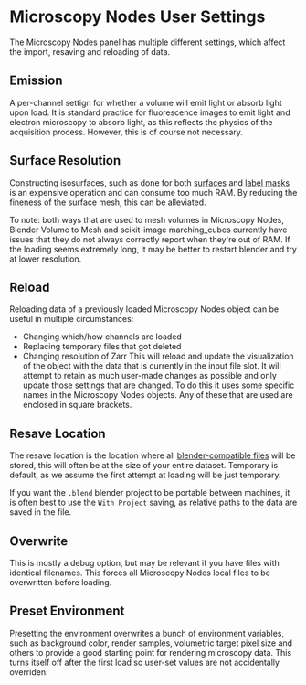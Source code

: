 # Microscopy Nodes User Settings

The Microscopy Nodes panel has multiple different settings, which affect the import, resaving and reloading of data.

## Emission
A per-channel settign for whether a volume will emit light or absorb light upon load. It is standard practice for fluorescence images to emit light and electron microscopy to absorb light, as this reflects the physics of the acquisition process. However, this is of course not necessary.

## Surface Resolution
Constructing isosurfaces, such as done for both [surfaces](./objects.md#surfaces) and [label masks](./objects.md#masks) is an expensive operation and can consume too much RAM. By reducing the fineness of the surface mesh, this can be alleviated.

To note: both ways that are used to mesh volumes in Microscopy Nodes, Blender Volume to Mesh and scikit-image marching_cubes currently have issues that they do not always correctly report when they're out of RAM. If the loading seems extremely long, it may be better to restart blender and try at lower resolution.

## Reload
Reloading data of a previously loaded Microscopy Nodes object can be useful in multiple circumstances:
- Changing which/how channels are loaded
- Replacing temporary files that got deleted
- Changing resolution of Zarr
This will reload and update the visualization of the object with the data that is currently in the input file slot. It will attempt to retain as much user-made changes as possible and only update those settings that are changed. 
To do this it uses some specific names in the Microscopy Nodes objects. Any of these that are used are enclosed in square brackets.

## Resave Location
The resave location is the location where all [blender-compatible files](./file_types.md) will be stored, this will often be at the size of your entire dataset. Temporary is default, as we assume the first attempt at loading will be just temporary. 

If you want the `.blend` blender project to be portable between machines, it is often best to use the `With Project` saving, as relative paths to the data are saved in the file. 

## Overwrite
This is mostly a debug option, but may be relevant if you have files with identical filenames. This forces all Microscopy Nodes local files to be overwritten before loading.

## Preset Environment
Presetting the environment overwrites a bunch of environment variables, such as background color, render samples, volumetric target pixel size and others to provide a good starting point for rendering microscopy data. This turns itself off after the first load so user-set values are not accidentally overriden.